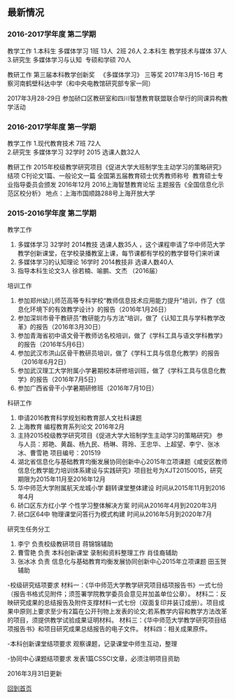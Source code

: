 ## 最新情况 ##

### 2016-2017学年度 第二学期 ###

教学工作
1.本科生 多媒体学习 1班 13人  2班 26人
2.本科生 教学技术与媒体 37人
3.研究生 多媒体学习与认知  专硕和学硕 70人


教研工作
第三届本科教学创新奖   《多媒体学习》 三等奖
2017年3月15-16日 考察河南鹤壁科达中学（和中央电教馆研究部专家一同）

2017年3月28-29日 参加硚口区教研室和四川智慧教育联盟联合举行的同课异构教学活动

### 2016-2017学年度 第一学期 ###
教学工作
1.现代教育技术 7班 72人  
2.研究生 多媒体学习 32学时 2015  选课人数32人

教研工作
2015年校级教学研究项目《促进大学大班制学生主动学习的策略研究》结项
C刊论文1篇、一般论文一篇
全国第五届教育硕士优秀教师称号  教育硕士专业指导委员会颁发
2016年12月 2016上海智慧教育论坛 主题报告《全国信息化示范区校分析》 地点：上海市国顺路288号上海开放大学


### 2015-2016学年度 第二学期 ###
教学工作
1. 多媒体学习 32学时 2014教技  选课人数35人 ，这个课程申请了华中师范大学教学创新课堂，在学校录播教室上课，每节课都有学校的教学督导们来听课
2. 多媒体学习的认知理论 16学时 2014教技非 选课人数40人
3. 指导本科生论文3人  徐若楠、喻鹏、文杰 （2016届）

培训工作
1. 参加郑州幼儿师范高等专科学校“教师信息技术应用能力提升”培训，作了《信息化环境下的有效教学设计》的报告（2016年1月26日）
2. 参加深圳市骨干教研员“教研能力与方法”培训，做了《认知工具与学科教学改革》的报告（2016年3月30日）
3. 参加青海省初中语文骨干教师访名校培训，做了《学科工具与语文学科教学》的报告（2016年5月6日）
4. 参加武汉市洪山区骨干教研员培训，做了《学科工具与信息化教学》的报告（2016年6月2日）
5. 参加武汉理工大学附属小学暑期校本研修培训班，做了《学科工具与信息化教学》的报告（2016年7月5日）
6. 参加广西省骨干小学暑期研修班（2016年7月10日）


科研工作
1. 申请2016教育科学规划和教育部人文社科课题
2. 上海教育 编程教育系列论文 2016年2月
3. 主持2015校级教学研究项目《促进大学大班制学生主动学习的策略研究》 参与人员：郑艳、黄磊、杨九民、杨琳、蒋玲、王忠华、上超望、李宁、张冰冰、曹雪艳  项目编号：201519
4. 湖北省信息化与基础教育均衡发展协同创新中心2015年立项课题《咸安区教师信息化教学能力培训体系建设与实践研究》项目批号为XJT20150015，研究期限为2015年11月至2016年12月
5. 华中师范大学附属航天龙城小学 翻转课堂整体建设  时间从2015年11月到2016年4月
6. 硚口区东方红小学 个性学习整体解决方案  时间从2016年4月到2020年3月
7. 硚口区64中 物理课堂问答行为模式构建  时间从2016年5月到2020年7月

研究生任务分工
1. 李宁  负责校级教研项目   蒋锦锦辅助
2.  曹雪艳 负责 本科创新课堂 录制和资料整理工作  肖佳裔辅助
3.  张冰冰 负责  信息化与基础教育均衡发展协同创新中心2015年立项课题  田玉贺辅助

  
-校级研究结项要求
材料一：《华中师范大学教学研究项目结项报告书》一式七份（报告书格式见附件；须签署学院教学委员会意见并加盖单位公章）。
材料二：反映研究成果的总结报告及附件支撑材料一式七份（双面复印并装订成册）。项目成果中原则上要求至少有2篇在公开刊物上发表的论文;若系教学内容和教学方法改革的项目，须提供教学试验成果证明材料。
材料三：《华中师范大学教学研究项目结项报告书》和项目研究成果总结报告的电子文件。
材料四：相关成果原件。

-本科创新课堂结项要求
观察课题，记录课堂中师生互动，整理

-协同中心课题结项要求
发表1篇CSSCI文章，必须注明项目资助

2016年3月31日更新

[回到首页](http://4instructor.com/#!index.md)

